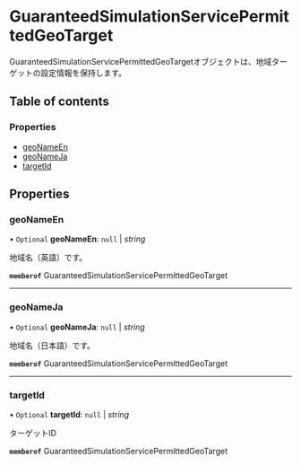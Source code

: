 # GuaranteedSimulationServicePermittedGeoTarget


<div lang=\"ja\">GuaranteedSimulationServicePermittedGeoTargetオブジェクトは、地域ターゲットの設定情報を保持します。</div> 

## Table of contents

### Properties

- [geoNameEn](guaranteedsimulationservicepermittedgeotarget.md#geonameen)
- [geoNameJa](guaranteedsimulationservicepermittedgeotarget.md#geonameja)
- [targetId](guaranteedsimulationservicepermittedgeotarget.md#targetid)

## Properties

### geoNameEn

• `Optional` **geoNameEn**: ``null`` \| *string*

<div lang=\"ja\"> 地域名（英語）です。<br> </div> 

**`memberof`** GuaranteedSimulationServicePermittedGeoTarget

___

### geoNameJa

• `Optional` **geoNameJa**: ``null`` \| *string*

<div lang=\"ja\"> 地域名（日本語）です。<br> </div> 

**`memberof`** GuaranteedSimulationServicePermittedGeoTarget

___

### targetId

• `Optional` **targetId**: ``null`` \| *string*

<div lang=\"ja\">ターゲットID</div> 

**`memberof`** GuaranteedSimulationServicePermittedGeoTarget
